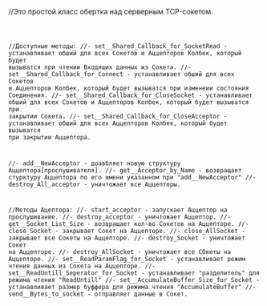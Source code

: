   //Это простой класс обертка над серверным TCP-сокетом.

<code>

  //Доступные методы:
  //- set__Shared_Callback_for_SocketRead         - устанавливает обший для всех Сокетов и Аццепторов Колбек, который будет вызыватся при чтении Входяших данных из Сокета.
  //- set__Shared_Callback_for_Connect            - устанавливает обший для всех Сокетов и Аццепторов Колбек, который будет вызыватся при изменеии состояния Соединения.
  //- set__Shared_Callback_for_CloseSocket        - устанавливает обший для всех Сокетов и Аццепторов Колбек, который будет вызыватся при закрытии Сокета.
  //- set__Shared_Callback_for_CloseAcceptor      - устанавливает обший для всех Аццепторов Колбек, который будет вызыватся при закрытии Аццептора.

  //- add__NewAcceptor                            - доавбляет новую структуру Аццептора[прослушивателя].
  //- get__Acceptor_by_Name                       - возвращает стурктуру Аццептора по его имени указанном при "add__NewAcceptor"
  //- destroy_All_acceptor                        - уничтожает все Аццепторы.

  //Методы Ацептора:
  //- start_acceptor                              - запускает Аццептор на прослушивание.
  //- destroy_acceptor                            - уничтожает Аццептор.
  //- get__Socket_List_Size                       - возвращает кол-во Сокетов на Аццепторе.
  //- close_Socket                                - закрывает Сокет на Аццепторе.
  //- close_AllSocket                             - закрывает все Сокеты на Аццепторе.
  //- destroy_Socket                              - уничтожает Сокет на Аццепторе.
  //- destroy_AllSocket                           - уничтожает все СОкеты на Аццепторе.
  //- set__ReadParamFlag_for_Socket               - устанавливает режим чтения данных из Сокета на Аццепторе.
  //- set__ReadUntill_Seperator_for_Socket        - устанавливает "разделитель" для режима чтения "ReadUntill"
  //- set__AccumulateBuffer_Size_for_Socket       - устанавливает размер буффера для режима чтения "AccumulateBuffer"
  //- send__Bytes_to_socket                       - отправляет данные в Сокет.
  
</code>
